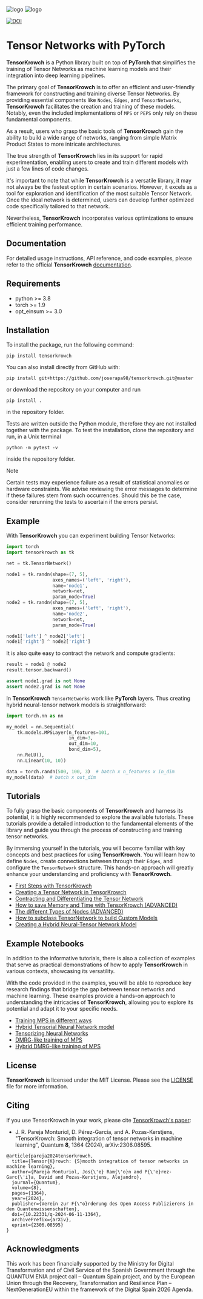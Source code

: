 ![logo](https://github.com/joserapa98/tensorkrowch/blob/master/docs/figures/svg/tensorkrowch_logo_dark.svg#gh-dark-mode-only)
![logo](https://github.com/joserapa98/tensorkrowch/blob/master/docs/figures/svg/tensorkrowch_logo_light.svg#gh-light-mode-only)

[![DOI](https://zenodo.org/badge/453954432.svg)](https://zenodo.org/badge/latestdoi/453954432)

# Tensor Networks with PyTorch

**TensorKrowch** is a Python library built on top of **PyTorch** that simplifies
the training of Tensor Networks as machine learning models and their integration
into deep learning pipelines.

The primary goal of **TensorKrowch** is to offer an efficient and user-friendly
framework for constructing and training diverse Tensor Networks. By providing
essential components like ``Nodes``, ``Edges``, and ``TensorNetworks``,
**TensorKrowch** facilitates the creation and training of these models. Notably,
even the included implementations of ``MPS`` or ``PEPS`` only rely on these
fundamental components.

As a result, users who grasp the basic tools of **TensorKrowch** gain the ability
to build a wide range of networks, ranging from simple Matrix Product States to
more intricate architectures.

The true strength of **TensorKrowch** lies in its support for rapid experimentation,
enabling users to create and train different models with just a few lines of code
changes.

It's important to note that while **TensorKrowch** is a versatile library, it
may not always be the fastest option in certain scenarios. However, it excels
as a tool for exploration and identification of the most suitable Tensor Network.
Once the ideal network is determined, users can develop further optimized code
specifically tailored to that network.

Nevertheless, **TensorKrowch** incorporates various optimizations to ensure
efficient training performance.


## Documentation

For detailed usage instructions, API reference, and code examples, please refer
to the official **TensorKrowch** [documentation](https://joserapa98.github.io/tensorkrowch).


## Requirements

* python >= 3.8
* torch >= 1.9
* opt_einsum >= 3.0


## Installation

To install the package, run the following command:

```
pip install tensorkrowch
```

You can also install directly from GitHub with:

```
pip install git+https://github.com/joserapa98/tensorkrowch.git@master
```

or download the repository on your computer and run 

```
pip install .
```

in the repository folder.

Tests are written outside the Python module, therefore they are not installed
together with the package. To test the installation, clone the repository and
run, in a Unix terminal

```
python -m pytest -v
```

inside the repository folder.

> [!NOTE]
Certain tests may experience failure as a result of statistical anomalies or 
hardware constraints. We advise reviewing the error messages to determine if 
these failures stem from such occurrences. Should this be the case, consider 
rerunning the tests to ascertain if the errors persist.


## Example

With **TensorKrowch** you can experiment building Tensor Networks:

```python
import torch
import tensorkrowch as tk

net = tk.TensorNetwork()

node1 = tk.randn(shape=(7, 5),
                 axes_names=('left', 'right'),
                 name='node1',
                 network=net,
                 param_node=True)
node2 = tk.randn(shape=(7, 5),
                 axes_names=('left', 'right'),
                 name='node2',
                 network=net,
                 param_node=True)

node1['left'] ^ node2['left']
node1['right'] ^ node2['right']
```

It is also quite easy to contract the network and compute gradients:

```python
result = node1 @ node2
result.tensor.backward()

assert node1.grad is not None
assert node2.grad is not None
```

In **TensorKrowch** ``TensorNetworks`` work like **PyTorch** layers. Thus
creating hybrid neural-tensor network models is straightforward:

```python
import torch.nn as nn

my_model = nn.Sequential(
    tk.models.MPSLayer(n_features=101,
                       in_dim=3,
                       out_dim=10,
                       bond_dim=5),
    nn.ReLU(),
    nn.Linear(10, 10))

data = torch.randn(500, 100, 3)  # batch x n_features x in_dim
my_model(data)  # batch x out_dim
```


## Tutorials

To fully grasp the basic components of **TensorKrowch** and harness its potential,
it is highly recommended to explore the available tutorials. These tutorials
provide a detailed introduction to the fundamental elements of the library and
guide you through the process of constructing and training tensor networks.

By immersing yourself in the tutorials, you will become familiar with key
concepts and best practices for using **TensorKrowch**. You will learn how to
define ``Nodes``, create connections between through their ``Edges``, and
configure the ``TensorNetwork`` structure. This hands-on approach will greatly
enhance your understanding and proficiency with **TensorKrowch**.

* [First Steps with TensorKrowch](https://joserapa98.github.io/tensorkrowch/_build/html/tutorials/0_first_steps.html)
* [Creating a Tensor Network in TensorKrowch](https://joserapa98.github.io/tensorkrowch/_build/html/tutorials/1_creating_tensor_network.html)
* [Contracting and Differentiating the Tensor Network](https://joserapa98.github.io/tensorkrowch/_build/html/tutorials/2_contracting_tensor_network.html)
* [How to save Memory and Time with TensorKrowch (ADVANCED)](https://joserapa98.github.io/tensorkrowch/_build/html/tutorials/3_memory_management.html)
* [The different Types of Nodes (ADVANCED)](https://joserapa98.github.io/tensorkrowch/_build/html/tutorials/4_types_of_nodes.html)
* [How to subclass TensorNetwork to build Custom Models](https://joserapa98.github.io/tensorkrowch/_build/html/tutorials/5_subclass_tensor_network.html)
* [Creating a Hybrid Neural-Tensor Network Model](https://joserapa98.github.io/tensorkrowch/_build/html/tutorials/6_mix_with_pytorch.html)


## Example Notebooks

In addition to the informative tutorials, there is also a collection of examples
that serve as practical demonstrations of how to apply **TensorKrowch** in
various contexts, showcasing its versatility.

With the code provided in the examples, you will be able to reproduce key research
findings that bridge the gap between tensor networks and machine learning. These
examples provide a hands-on approach to understanding the intricacies of
**TensorKrowch**, allowing you to explore its potential and adapt it to your
specific needs.

* [Training MPS in different ways](https://joserapa98.github.io/tensorkrowch/_build/html/examples/training_mps.html)
* [Hybrid Tensorial Neural Network model](https://joserapa98.github.io/tensorkrowch/_build/html/examples/hybrid_tnn_model.html)
* [Tensorizing Neural Networks](https://joserapa98.github.io/tensorkrowch/_build/html/examples/tensorizing_nn.html)
* [DMRG-like training of MPS](https://joserapa98.github.io/tensorkrowch/_build/html/examples/mps_dmrg.html)
* [Hybrid DMRG-like training of MPS](https://joserapa98.github.io/tensorkrowch/_build/html/examples/mps_dmrg_hybrid.html)


## License

**TensorKrowch** is licensed under the MIT License. Please see the [LICENSE](https://github.com/joserapa98/tensorkrowch/blob/master/LICENSE.txt) file for more information.


## Citing

If you use TensorKrowch in your work, please cite [TensorKrowch's paper](https://www.arxiv.org/abs/2306.08595):

- J. R. Pareja Monturiol, D. Pérez-García, and A. Pozas-Kerstjens, 
"TensorKrowch: Smooth integration of tensor networks in machine learning", 
Quantum **8**, 1364 (2024), arXiv:2306.08595.

```
@article{pareja2024tensorkrowch,
  title={Tensor{K}rowch: {S}mooth integration of tensor networks in machine learning},
  author={Pareja Monturiol, Jos{\'e} Ram{\'o}n and P{\'e}rez-Garc{\'i}a, David and Pozas-Kerstjens, Alejandro},
  journal={Quantum},
  volume={8},
  pages={1364},
  year={2024},
  publisher={Verein zur F{\"o}rderung des Open Access Publizierens in den Quantenwissenschaften},
  doi={10.22331/q-2024-06-11-1364},
  archivePrefix={arXiv},
  eprint={2306.08595}
}
```


## Acknowledgments

This work has been financially supported by the Ministry for Digital
Transformation and of Civil Service of the Spanish Government through the
QUANTUM ENIA project call – Quantum Spain project, and by the European Union
through the Recovery, Transformation and Resilience Plan – NextGenerationEU
within the framework of the Digital Spain 2026 Agenda.
